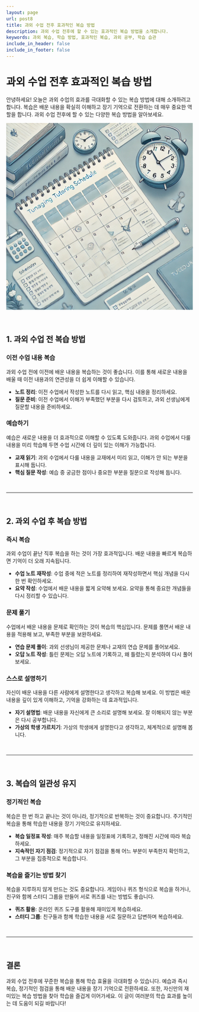 ```yaml
---
layout: page
url: post8
title: 과외 수업 전후 효과적인 복습 방법
description: 과외 수업 전후에 할 수 있는 효과적인 복습 방법을 소개합니다.
keywords: 과외 복습, 학습 방법, 효과적인 복습, 과외 공부, 학습 습관
include_in_header: false
include_in_footer: false
---
```


# 과외 수업 전후 효과적인 복습 방법

안녕하세요! 오늘은 과외 수업의 효과를 극대화할 수 있는 복습 방법에 대해 소개하려고 합니다. 복습은 배운 내용을 확실히 이해하고 장기 기억으로 전환하는 데 매우 중요한 역할을 합니다. 과외 수업 전후에 할 수 있는 다양한 복습 방법을 알아보세요.

![과외 복습](../assets/images/post5.png)

<br>

## **1. 과외 수업 전 복습 방법**

### 이전 수업 내용 복습

과외 수업 전에 이전에 배운 내용을 복습하는 것이 좋습니다. 이를 통해 새로운 내용을 배울 때 이전 내용과의 연관성을 더 쉽게 이해할 수 있습니다.

- **노트 정리**: 이전 수업에서 작성한 노트를 다시 읽고, 핵심 내용을 정리하세요.
- **질문 준비**: 이전 수업에서 이해가 부족했던 부분을 다시 검토하고, 과외 선생님에게 질문할 내용을 준비하세요.

### 예습하기

예습은 새로운 내용을 더 효과적으로 이해할 수 있도록 도와줍니다. 과외 수업에서 다룰 내용을 미리 학습해 두면 수업 시간에 더 깊이 있는 이해가 가능합니다.

- **교재 읽기**: 과외 수업에서 다룰 내용을 교재에서 미리 읽고, 이해가 안 되는 부분을 표시해 둡니다.
- **핵심 질문 작성**: 예습 중 궁금한 점이나 중요한 부분을 질문으로 작성해 둡니다.

<br>

________
<br>

## **2. 과외 수업 후 복습 방법**

### 즉시 복습

과외 수업이 끝난 직후 복습을 하는 것이 가장 효과적입니다. 배운 내용을 빠르게 복습하면 기억이 더 오래 지속됩니다.

- **수업 노트 재작성**: 수업 중에 적은 노트를 정리하여 재작성하면서 핵심 개념을 다시 한 번 확인하세요.
- **요약 작성**: 수업에서 배운 내용을 짧게 요약해 보세요. 요약을 통해 중요한 개념들을 다시 정리할 수 있습니다.

### 문제 풀기

수업에서 배운 내용을 문제로 확인하는 것이 복습의 핵심입니다. 문제를 풀면서 배운 내용을 적용해 보고, 부족한 부분을 보완하세요.

- **연습 문제 풀이**: 과외 선생님이 제공한 문제나 교재의 연습 문제를 풀어보세요.
- **오답 노트 작성**: 틀린 문제는 오답 노트에 기록하고, 왜 틀렸는지 분석하여 다시 풀어보세요.

### 스스로 설명하기

자신이 배운 내용을 다른 사람에게 설명한다고 생각하고 복습해 보세요. 이 방법은 배운 내용을 깊이 있게 이해하고, 기억을 강화하는 데 효과적입니다.

- **자기 설명법**: 배운 내용을 자신에게 큰 소리로 설명해 보세요. 잘 이해되지 않는 부분은 다시 공부합니다.
- **가상의 학생 가르치기**: 가상의 학생에게 설명한다고 생각하고, 체계적으로 설명해 봅니다.

<br>

________
<br>

## **3. 복습의 일관성 유지**

### 정기적인 복습

복습은 한 번 하고 끝나는 것이 아니라, 정기적으로 반복하는 것이 중요합니다. 주기적인 복습을 통해 학습한 내용을 장기 기억으로 유지하세요.

- **복습 일정표 작성**: 매주 복습할 내용을 일정표에 기록하고, 정해진 시간에 따라 복습하세요.
- **지속적인 자기 점검**: 정기적으로 자기 점검을 통해 어느 부분이 부족한지 확인하고, 그 부분을 집중적으로 복습합니다.

### 복습을 즐기는 방법 찾기

복습을 지루하지 않게 만드는 것도 중요합니다. 게임이나 퀴즈 형식으로 복습을 하거나, 친구와 함께 스터디 그룹을 만들어 서로 퀴즈를 내는 방법도 좋습니다.

- **퀴즈 활용**: 온라인 퀴즈 도구를 활용해 재미있게 복습하세요.
- **스터디 그룹**: 친구들과 함께 학습한 내용을 서로 질문하고 답변하며 복습하세요.

<br>

________
<br>

## **결론**

과외 수업 전후에 꾸준한 복습을 통해 학습 효율을 극대화할 수 있습니다. 예습과 즉시 복습, 정기적인 점검을 통해 배운 내용을 장기 기억으로 전환하세요. 또한, 자신만의 재미있는 복습 방법을 찾아 학습을 즐겁게 이어가세요. 이 글이 여러분의 학습 효과를 높이는 데 도움이 되길 바랍니다!
